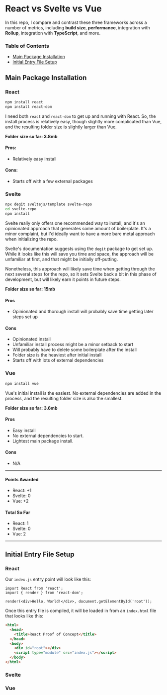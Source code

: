 # React vs Svelte vs Vue
In this repo, I compare and contrast these three frameworks across a number of metrics, including **build size**, **performance**, integration with **Rollup**, integration with **TypeScript**, and more.

### Table of Contents
- [Main Package Installation](#main-package-installation)
- [Initial Entry File Setup](#initial-entry-file-setup)


## Main Package Installation

### React

```sh
npm install react
npm install react-dom
```

I need both `react` and `react-dom` to get up and running with React. So, the install process is relatively easy, though slightly more complicated than Vue, and the resulting folder size is slightly larger than Vue.

**Folder size so far: 3.8mb**

#### Pros:
- Relatively easy install
#### Cons:
- Starts off with a few external packages

### Svelte

```sh
npx degit sveltejs/template svelte-repo
cd svelte-repo
npm install
```
Svelte really only offers one recommended way to install, and it's an opinionated approach that generates some amount of boilerplate. It's a minor complaint, but I'd ideally want to have a more bare metal approach when initializing the repo.

Svelte's documentation suggests using the `degit` package to get set up. While it looks like this will save you time and space, the approach will be unfamiliar at first, and that might be initially off-putting.

Nonetheless, this approach will likely save time when getting through the next several steps for the repo, so it sets Svelte back a bit in this phase of development, but will likely earn it points in future steps.

**Folder size so far: 15mb**

#### Pros
- Opinionated and thorough install will probably save time getting later steps set up
#### Cons
- Opinionated install
- Unfamiliar install process might be a minor setback to start
- Will probably have to delete some boilerplate after the install
- Folder size is the heaviest after initial install
- Starts off with lots of external dependencies

### Vue

```sh
npm install vue
```

Vue's initial install is the easiest. No external dependencies are added in the process, and the resulting folder size is also the smallest.

**Folder size so far: 3.6mb**

#### Pros
- Easy install
- No external dependencies to start.
- Lightest main package install.

#### Cons
- N/A

<hr />

#### Points Awarded
- React: +1
- Svelte: 0
- Vue: +2

#### Total So Far
- React: 1
- Svelte: 0
- Vue: 2

<hr />

## Initial Entry File Setup

### React

Our `index.js` entry point will look like this:
```tsx
import React from 'react';
import { render } from 'react-dom';

render(<div>Hello, World!</div>, document.getElementById('root'));
```

Once this entry file is compiled, it will be loaded in from an `index.html` file that looks like this:

```html
<html>
  <head>
    <title>React Proof of Concept</title>
  </head>
  <body>
    <div id="root"></div>
    <script type="module" src="index.js"></script>
  </body>
</html>
```

### Svelte

### Vue